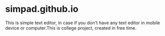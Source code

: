 # simpad.github.io

This is simple text editor, in case if you don't have any text editor in mobile device or computer.This is college project, created in free time.
